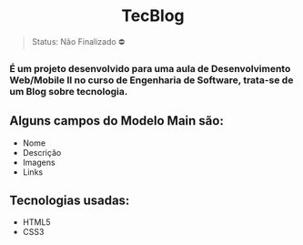 <h1 align="center">TecBlog</h1>

> Status: Não Finalizado ⛔

### É um projeto desenvolvido para uma aula de Desenvolvimento Web/Mobile II no curso de Engenharia de Software, trata-se de um Blog sobre tecnologia.

## Alguns campos do Modelo Main são:

+ Nome
+ Descrição
+ Imagens
+ Links

## Tecnologias usadas:

+ HTML5
+ CSS3
